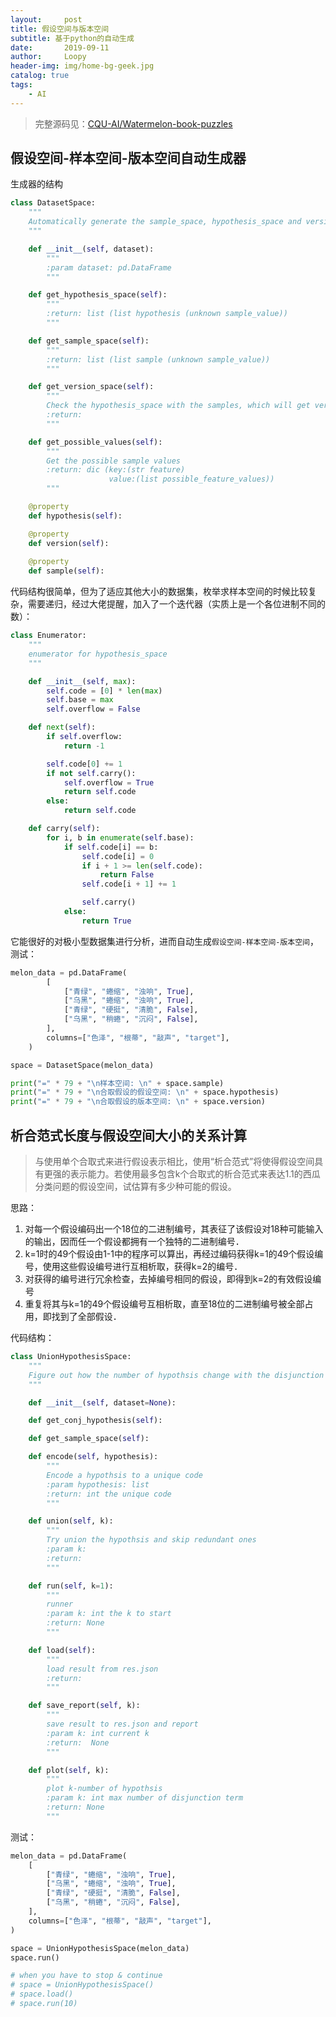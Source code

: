 ```yaml
---
layout:     post
title: 假设空间与版本空间
subtitle: 基于python的自动生成
date:       2019-09-11
author:     Loopy
header-img: img/home-bg-geek.jpg
catalog: true
tags:
    - AI
---
```


> 完整源码见：[CQU-AI/Watermelon-book-puzzles](https://github.com/CQU-AI/Watermelon-book-puzzles/tree/master/Chapter-1)

## 假设空间-样本空间-版本空间自动生成器

生成器的结构
``` py
class DatasetSpace:
    """
    Automatically generate the sample_space, hypothesis_space and version_space for a data set
    """

    def __init__(self, dataset):
        """
        :param dataset: pd.DataFrame
        """

    def get_hypothesis_space(self):
        """
        :return: list (list hypothesis (unknown sample_value))
        """

    def get_sample_space(self):
        """
        :return: list (list sample (unknown sample_value))
        """

    def get_version_space(self):
        """
        Check the hypothesis_space with the samples, which will get version_space
        :return:
        """

    def get_possible_values(self):
        """
        Get the possible sample values
        :return: dic (key:(str feature)
                      value:(list possible_feature_values))
        """

    @property
    def hypothesis(self):

    @property
    def version(self):
       
    @property
    def sample(self):
```

代码结构很简单，但为了适应其他大小的数据集，枚举求样本空间的时候比较复杂，需要递归，经过大佬提醒，加入了一个迭代器（实质上是一个各位进制不同的数）：

```py
class Enumerator:
    """
    enumerator for hypothesis_space
    """

    def __init__(self, max):
        self.code = [0] * len(max)
        self.base = max
        self.overflow = False

    def next(self):
        if self.overflow:
            return -1

        self.code[0] += 1
        if not self.carry():
            self.overflow = True
            return self.code
        else:
            return self.code

    def carry(self):
        for i, b in enumerate(self.base):
            if self.code[i] == b:
                self.code[i] = 0
                if i + 1 >= len(self.code):
                    return False
                self.code[i + 1] += 1

                self.carry()
            else:
                return True
```

它能很好的对极小型数据集进行分析，进而自动生成`假设空间-样本空间-版本空间`，测试：
```py
melon_data = pd.DataFrame(
        [
            ["青绿", "蜷缩", "浊响", True],
            ["乌黑", "蜷缩", "浊响", True],
            ["青绿", "硬挺", "清脆", False],
            ["乌黑", "稍蜷", "沉闷", False],
        ],
        columns=["色泽", "根蒂", "敲声", "target"],
    )

space = DatasetSpace(melon_data)

print("=" * 79 + "\n样本空间: \n" + space.sample)
print("=" * 79 + "\n合取假设的假设空间: \n" + space.hypothesis)
print("=" * 79 + "\n合取假设的版本空间: \n" + space.version)
```

## 析合范式长度与假设空间大小的关系计算
> 与使用单个合取式来进行假设表示相比，使用“析合范式”将使得假设空间具有更强的表示能力。若使用最多包含k个合取式的析合范式来表达1.1的西瓜分类问题的假设空间，试估算有多少种可能的假设。

思路：
1. 对每一个假设编码出一个18位的二进制编号，其表征了该假设对18种可能输入的输出，因而任一个假设都拥有一个独特的二进制编号．
2. k=1时的49个假设由1-1中的程序可以算出，再经过编码获得k=1的49个假设编号，使用这些假设编号进行互相析取，获得k=2的编号．
3. 对获得的编号进行冗余检查，去掉编号相同的假设，即得到k=2的有效假设编号
4. 重复将其与k=1的49个假设编号互相析取，直至18位的二进制编号被全部占用，即找到了全部假设．

代码结构：

```py
class UnionHypothesisSpace:
    """
    Figure out how the number of hypothsis change with the disjunction become longer
    """

    def __init__(self, dataset=None):

    def get_conj_hypothesis(self):

    def get_sample_space(self):

    def encode(self, hypothesis):
        """
        Encode a hypothsis to a unique code
        :param hypothesis: list
        :return: int the unique code
        """

    def union(self, k):
        """
        Try union the hypothsis and skip redundant ones
        :param k:
        :return:
        """

    def run(self, k=1):
        """
        runner
        :param k: int the k to start
        :return: None
        """

    def load(self):
        """
        load result from res.json
        :return:
        """

    def save_report(self, k):
        """
        save result to res.json and report
        :param k: int current k
        :return:  None
        """

    def plot(self, k):
        """
        plot k-number of hypothsis
        :param k: int max number of disjunction term
        :return: None
        """
```

测试：
```py
melon_data = pd.DataFrame(
    [
        ["青绿", "蜷缩", "浊响", True],
        ["乌黑", "蜷缩", "浊响", True],
        ["青绿", "硬挺", "清脆", False],
        ["乌黑", "稍蜷", "沉闷", False],
    ],
    columns=["色泽", "根蒂", "敲声", "target"],
)

space = UnionHypothesisSpace(melon_data)
space.run()

# when you have to stop & continue
# space = UnionHypothesisSpace()
# space.load()
# space.run(10)
```


